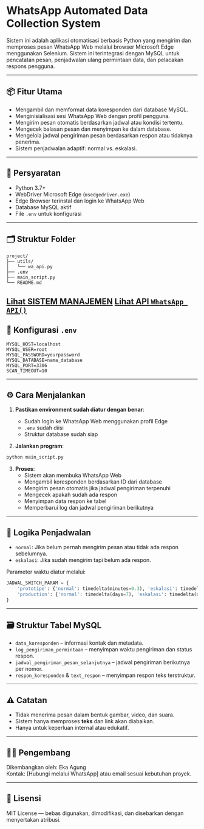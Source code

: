 # WhatsApp Automated Data Collection System

Sistem ini adalah aplikasi otomatisasi berbasis Python yang mengirim dan memproses pesan WhatsApp Web melalui browser Microsoft Edge menggunakan Selenium. Sistem ini terintegrasi dengan MySQL untuk pencatatan pesan, penjadwalan ulang permintaan data, dan pelacakan respons pengguna.

---

## 📦 Fitur Utama

- Mengambil dan memformat data koresponden dari database MySQL.
- Menginisialisasi sesi WhatsApp Web dengan profil pengguna.
- Mengirim pesan otomatis berdasarkan jadwal atau kondisi tertentu.
- Mengecek balasan pesan dan menyimpan ke dalam database.
- Mengelola jadwal pengiriman pesan berdasarkan respon atau tidaknya penerima.
- Sistem penjadwalan adaptif: normal vs. eskalasi.

---

## 🚀 Persyaratan

- Python 3.7+
- WebDriver Microsoft Edge (`msedgedriver.exe`)
- Edge Browser terinstal dan login ke WhatsApp Web
- Database MySQL aktif
- File `.env` untuk konfigurasi

---

## 🗂️ Struktur Folder

```
project/
├── utils/
│   └── wa_api.py
├── .env
├── main_script.py
└── README.md
```
[Lihat SISTEM MANAJEMEN](https://github.com/ekasetyo090/dkp_project_cakalang/blob/main/prototipe/prototipe.py)
[Lihat API `WhatsApp API()`](https://github.com/ekasetyo090/dkp_project_cakalang/tree/main/prototipe/utils)
---

## 🔧 Konfigurasi `.env`

```env
MYSQL_HOST=localhost
MYSQL_USER=root
MYSQL_PASSWORD=yourpassword
MYSQL_DATABASE=nama_database
MYSQL_PORT=3306
SCAN_TIMEOUT=10
```

---

## ⚙️ Cara Menjalankan

1. **Pastikan environment sudah diatur dengan benar**:
   - Sudah login ke WhatsApp Web menggunakan profil Edge
   - `.env` sudah diisi
   - Struktur database sudah siap

2. **Jalankan program**:

```bash
python main_script.py
```

3. **Proses**:
   - Sistem akan membuka WhatsApp Web
   - Mengambil koresponden berdasarkan ID dari database
   - Mengirim pesan otomatis jika jadwal pengiriman terpenuhi
   - Mengecek apakah sudah ada respon
   - Menyimpan data respon ke tabel
   - Memperbarui log dan jadwal pengiriman berikutnya

---

## 🧠 Logika Penjadwalan

- `normal`: Jika belum pernah mengirim pesan atau tidak ada respon sebelumnya.
- `eskalasi`: Jika sudah mengirim tapi belum ada respon.

Parameter waktu diatur melalui:

```python
JADWAL_SWITCH_PARAM = {
    'prototipe': {'normal': timedelta(minutes=0.3), 'eskalasi': timedelta(minutes=0.1)},
    'production': {'normal': timedelta(days=7), 'eskalasi': timedelta(days=3)}
}
```

---

## 🗃️ Struktur Tabel MySQL

- `data_koresponden` – informasi kontak dan metadata.
- `log_pengiriman_permintaan` – menyimpan waktu pengiriman dan status respon.
- `jadwal_pengiriman_pesan_selanjutnya` – jadwal pengiriman berikutnya per nomor.
- `respon_koresponden` & `text_respon` – menyimpan respon teks terstruktur.

---

## ⚠️ Catatan

- Tidak menerima pesan dalam bentuk gambar, video, dan suara.
- Sistem hanya memproses **teks** dan link akan diabaikan.
- Hanya untuk keperluan internal atau edukatif.

---

## 👨‍💻 Pengembang

Dikembangkan oleh: Eka Agung  
Kontak: [Hubungi melalui WhatsApp] atau email sesuai kebutuhan proyek.

---

## 📝 Lisensi

MIT License — bebas digunakan, dimodifikasi, dan disebarkan dengan menyertakan atribusi.